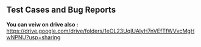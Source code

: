 ## Test Cases  and Bug Reports

**You can veiw on drive also :** https://drive.google.com/drive/folders/1eOL23UqIUAlyH7nVEfTfWVvcMgHwNPNU?usp=sharing
